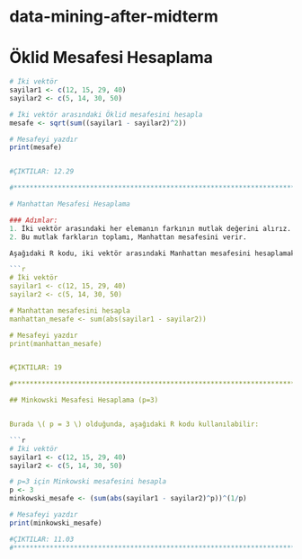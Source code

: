 # data-mining-after-midterm

# Öklid Mesafesi Hesaplama


```r
# İki vektör
sayilar1 <- c(12, 15, 29, 40)
sayilar2 <- c(5, 14, 30, 50)

# İki vektör arasındaki Öklid mesafesini hesapla
mesafe <- sqrt(sum((sayilar1 - sayilar2)^2))

# Mesafeyi yazdır
print(mesafe)


#ÇIKTILAR: 12.29

#*************************************************************************************************************************

# Manhattan Mesafesi Hesaplama

### Adımlar:
1. İki vektör arasındaki her elemanın farkının mutlak değerini alırız.
2. Bu mutlak farkların toplamı, Manhattan mesafesini verir.

Aşağıdaki R kodu, iki vektör arasındaki Manhattan mesafesini hesaplamak için kullanılabilir:

```r
# İki vektör
sayilar1 <- c(12, 15, 29, 40)
sayilar2 <- c(5, 14, 30, 50)

# Manhattan mesafesini hesapla
manhattan_mesafe <- sum(abs(sayilar1 - sayilar2))

# Mesafeyi yazdır
print(manhattan_mesafe)


#ÇIKTILAR: 19

#***************************************************************************************************************************

## Minkowski Mesafesi Hesaplama (p=3)


Burada \( p = 3 \) olduğunda, aşağıdaki R kodu kullanılabilir:

```r
# İki vektör
sayilar1 <- c(12, 15, 29, 40)
sayilar2 <- c(5, 14, 30, 50)

# p=3 için Minkowski mesafesini hesapla
p <- 3
minkowski_mesafe <- (sum(abs(sayilar1 - sayilar2)^p))^(1/p)

# Mesafeyi yazdır
print(minkowski_mesafe)

#ÇIKTILAR: 11.03
#***************************************************************************************************************************





